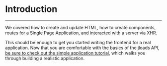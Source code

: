 # Introduction
---

We covered how to create and update HTML, how to create components, routes for a Single Page Application, and interacted
with a server via XHR.

This should be enough to get you started writing the frontend for a real application. Now that you are comfortable with
the basics of the jloads API, [be sure to check out the simple application tutorial](simple-application.md), which walks
you through building a realistic application.
